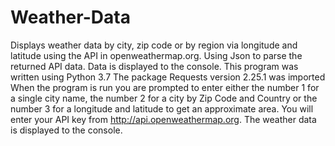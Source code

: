 # Weather-Data
Displays weather data by city, zip code or by region via longitude and latitude using the API in openweathermap.org.  Using Json to parse the returned API data. Data is displayed to the console.
This program was written using Python 3.7
The package Requests version 2.25.1 was imported
When the program is run you are prompted to enter either the number 1 for a single city name, the number 2 for a city by Zip Code and Country or the number 3 for a longitude and latitude to get an approximate area.
You will enter your API key from http://api.openweathermap.org.
The weather data is displayed to the console.
